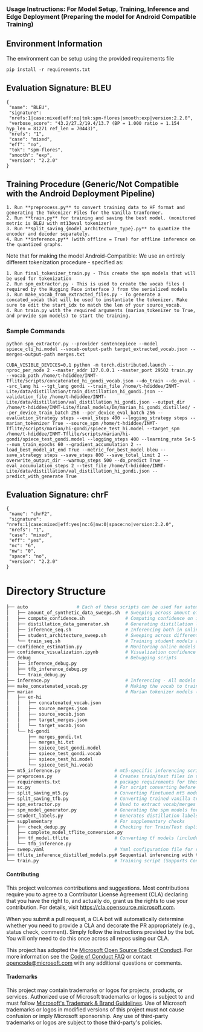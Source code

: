 ### Usage Instructions: For Model Setup, Training, Inference and Edge Deployment (Preparing the model for Android Compatible Training) 

## Environment Information 
The environment can be setup using the provided requirements file
```
pip install -r requirements.txt
```

## Evaluation Signature: BLEU 
```
{
 "name": "BLEU",
 "signature": 
 "nrefs:1|case:mixed|eff:no|tok:spm-flores|smooth:exp|version:2.2.0",
 "verbose_score": "43.2/27.2/19.4/13.7 (BP = 1.000 ratio = 1.154 hyp_len = 81271 ref_len = 70443)",
 "nrefs": "1",
 "case": "mixed",
 "eff": "no",
 "tok": "spm-flores",
 "smooth": "exp",
 "version": "2.2.0"
}
```
## Training Procedure (Generic/Not Compatible with the Android Deployment Pipeline)
```
1. Run **preprocess.py** to convert training data to HF format and generating the Tokenizer Files for the Vanilla tranformer. 
2. Run **train.py** for training and saving the best model. (monitored metric is BLEU with mt13eval tokenizer)
3. Run **split_saving_{model_architecture_type}.py** to quantize the encoder and decoder separately. 
4. Run **inference.py** (with offline = True) for offline inference on the quantized graphs.  
```
Note that for making the model Android-Compatible: We use an entirely different tokenization procedure - specified as: 
```
1. Run final_tokenizer_train.py - This create the spm models that will be used for tokenization
2. Run spm_extractor.py - This is used to create the vocab files ( required by the Hugging Face interface ) from the serialized models
3. Run make_vocab_from_extracted_files.py - To generate a concated_vocab that will be used to instantiate the tokenizer. Make sure to edit the start_idx to match the len of your source_vocab.
4. Run train.py with the required arguments (marian_tokenizer to True, and provide spm models) to start the training.
```
### Sample Commands 
```
python spm_extractor.py --provider sentencepiece --model spiece_cli_hi.model --vocab-output-path target_extracted_vocab.json --merges-output-path merges.txt
```
```
CUDA_VISIBLE_DEVICES=0,1 python -m torch.distributed.launch --nproc_per_node 2 --master_addr 127.0.0.1 --master_port 29502 train.py --vocab_path /home/t-hdiddee/INMT-Tflite/scripts/concatenated_hi_gondi_vocab.json --do_train --do_eval --src_lang hi --tgt_lang gondi --train_file /home/t-hdiddee/INMT-Lite/data/distillation/train_distillation_hi_gondi.json --validation_file /home/t-hdiddee/INMT-Lite/data/distillation/val_distillation_hi_gondi.json --output_dir /home/t-hdiddee/INMT-Lite/final_models/Dm/marian_hi_gondi_distilled/ --per_device_train_batch 256 --per_device_eval_batch 256 --evaluation_strategy steps --eval_steps 400 --logging_strategy steps --marian_tokenizer True --source_spm /home/t-hdiddee/INMT-Tflite/scripts/marian/hi-gondi/spiece_test_hi.model --target_spm /home/t-hdiddee/INMT-Tflite/scripts/marian/hi-gondi/spiece_test_gondi.model --logging_steps 400 --learning_rate 5e-5 --num_train_epochs 60 --gradient_accumulation 2 --load_best_model_at_end True --metric_for_best_model bleu --save_strategy steps --save_steps 800 --save_total_limit 2 --overwrite_output_dir --warmup_steps 500 --do_predict True --eval_accumulation_steps 2 --test_file /home/t-hdiddee/INMT-Lite/data/distillation/val_distillation_hi_gondi.json --predict_with_generate True 

```

## Evaluation Signature: chrF 
```
{
 "name": "chrF2",
 "signature": "nrefs:1|case:mixed|eff:yes|nc:6|nw:0|space:no|version:2.2.0",
 "nrefs": "1",
 "case": "mixed",
 "eff": "yes",
 "nc": "6",
 "nw": "0",
 "space": "no",
 "version": "2.2.0"
}
```

# Directory Structure
```bash 
├── auto                  # Each of these scripts can be used for automating different parts of the pipelines w/ standard hyperparameters 
│   ├── amount_of_synthetic_data_sweeps.sh  # Sweeping across amount of data to train the distilled models for 
│   ├── compute_confidence.sh               # Computing confidence on in-domain and out-of-domain datasets
│   ├── distillation_data_generator.sh      # Generating distillation labels for all the students 
│   ├── inference_seq.sh                    # Inferencing both in online and offline modes
│   ├── student_architecture_sweep.sh       # Sweeping across different student architectures 
│   └── train_seq.sh                        # Training student models across different distillation configurations
├── confidence_estimation.py                # Monitoring online models' logits - Softmax Entropy, Top-K probabilities Dispersion
├── confidence_visualization.ipynb          # Visualization confidence of the models 
├── debug                                   # Debugging scripts 
│   ├── inference_debug.py
│   ├── tfb_inference_debug.py
│   └── train_debug.py
├── inference.py                            # Inferencing - All models [mt5, vanilla], All modes [Online, Quantization, Distillation]
├── make_concatenated_vocab.py              # Making the vocab to train the Marian Tokenizer (Used for compatibility with Deployment goal)
├── marian                                  # Marian tokenizer models (Used for compatibility with Deployment goal)
│   ├── en-hi
│   │   ├── concatenated_vocab.json
│   │   ├── source_merges.json
│   │   ├── source_vocab.json
│   │   ├── target_merges.json
│   │   └── target_vocab.json
│   └── hi-gondi
│       ├── merges_gondi.txt
│       ├── merges_hi.txt
│       ├── spiece_test_gondi.model
│       ├── spiece_test_gondi.vocab
│       ├── spiece_test_hi.model
│       └── spiece_test_hi.vocab
├── mt5_inference.py                    # mt5-specific inferencing script 
├── preprocess.py                       # Creates train/test files in the format that is required by the dataloader + tokenizer training 
├── requirements.txt                    # package requirements for these scripts      
├── sc.py                               # For script converting before and after training for languages with unseen scripts 
├── split_saving_mt5.py                 # Converting finetuned mt5 models to offline graphs (split into encoder and decoder)
├── split_saving_tfb.py                 # Converting trained vanilla transformer models to offline graphs (split into encoder and decoder)
├── spm_extractor.py                    # Used to extract vocab/merges from the spm models (Used for compatibility with Deployment goal)
├── spm_model_generator.py              # Generating the spm models for the Marian Tokenizer (Used for compatibility with Deployment goal)
├── student_labels.py                   # Generates distillation labels in batches using source-lang monolingual data
├── supplementary                       # For supplementary checks 
│   ├── check_dedup.py                  # Checking for Train/Test duplication
│   ├── complete_model_tflite_conversion.py
│   ├── tf_model.tflite                 # Converting tf models (includes models trained with the Huggingface API) to tflite. 
│   └── tfb_inference.py                
├── sweep.yaml                          # Yaml configuration file for running sweeps on Wandb
├── tflite_inference_distilled_models.py# Sequential inferencing with the vanilla transformer models 
└── train.py                            # Training script (Supports Continued Pretraining of mt5, Marian Tokenizer Training)
```


#### Contributing

This project welcomes contributions and suggestions.  Most contributions require you to agree to a
Contributor License Agreement (CLA) declaring that you have the right to, and actually do, grant us
the rights to use your contribution. For details, visit https://cla.opensource.microsoft.com.

When you submit a pull request, a CLA bot will automatically determine whether you need to provide
a CLA and decorate the PR appropriately (e.g., status check, comment). Simply follow the instructions
provided by the bot. You will only need to do this once across all repos using our CLA.

This project has adopted the [Microsoft Open Source Code of Conduct](https://opensource.microsoft.com/codeofconduct/).
For more information see the [Code of Conduct FAQ](https://opensource.microsoft.com/codeofconduct/faq/) or
contact [opencode@microsoft.com](mailto:opencode@microsoft.com) with any additional questions or comments.

#### Trademarks

This project may contain trademarks or logos for projects, products, or services. Authorized use of Microsoft 
trademarks or logos is subject to and must follow 
[Microsoft's Trademark & Brand Guidelines](https://www.microsoft.com/en-us/legal/intellectualproperty/trademarks/usage/general).
Use of Microsoft trademarks or logos in modified versions of this project must not cause confusion or imply Microsoft sponsorship.
Any use of third-party trademarks or logos are subject to those third-party's policies.
